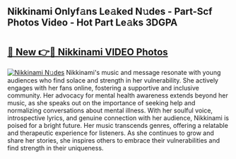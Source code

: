 ## Nikkinami Onlyf𝚊ns Le𝚊ked N𝚞des - Part-Scf Photos Video - Hot Part Le𝚊ks 3DGPA

# <h2><a href="http://ab68784.deff.icu/?id=Nikkinami">🔗 New 👉🔴 Nikkinami VIDEO Photos</a></h2>

[![Nikkinami N𝚞des](https://i.imgur.com/rIISA9y.gif)](http://ab68784.deff.icu/?id=Nikkinami)
Nikkinami's music and message resonate with young audiences who find solace and strength in her vulnerability. She actively engages with her fans online, fostering a supportive and inclusive community. Her advocacy for mental health awareness extends beyond her music, as she speaks out on the importance of seeking help and normalizing conversations about mental illness. With her soulful voice, introspective lyrics, and genuine connection with her audience, Nikkinami is poised for a bright future. Her music transcends genres, offering a relatable and therapeutic experience for listeners. As she continues to grow and share her stories, she inspires others to embrace their vulnerabilities and find strength in their uniqueness.
